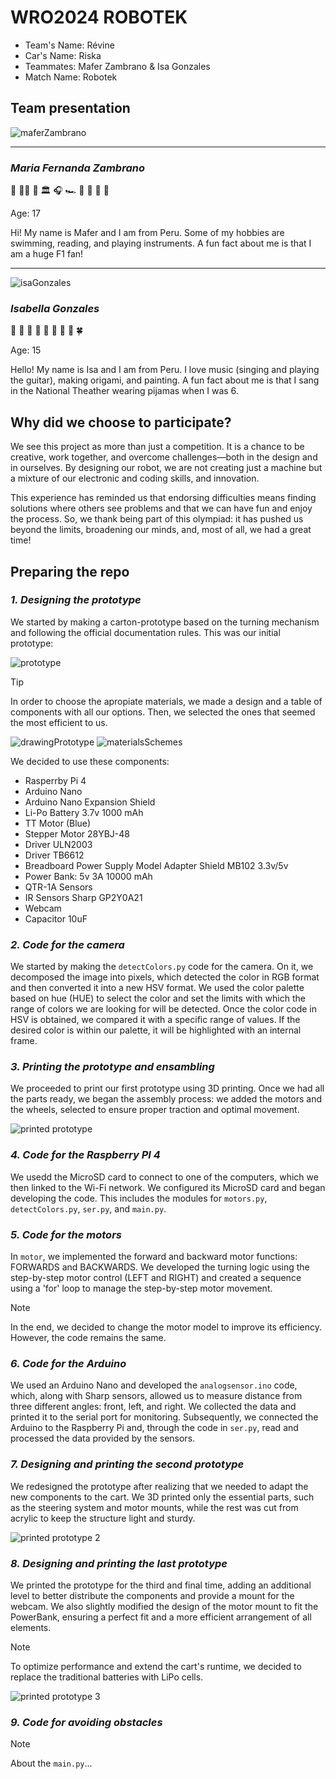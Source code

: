 WRO2024 ROBOTEK
====
+ Team's Name: Révine
+ Car's Name: Riska
+ Teammates: Mafer Zambrano & Isa Gonzales
+ Match Name: Robotek
  
## Team presentation

![maferZambrano](https://github.com/user-attachments/assets/aebda320-fb72-4327-8c66-aefafc43bb79)

---
### *Maria Fernanda Zambrano*
🥈 🧑‍🚀 🦢 🏛️ 🎧 🏎️ 🏁 🚀 🌙 🔭 

Age: 17

Hi! My name is Mafer and I am from Peru. Some of my hobbies are swimming, reading, and playing instruments. A fun fact about me is that I am a huge F1 fan!

---
![isaGonzales](https://github.com/user-attachments/assets/0ae75f01-ae9e-49fe-a418-98b065694f57)

### *Isabella Gonzales*
🐨 🤖 🥐 🌟 🥋 🎨 🎼 🥧 🍀

Age: 15

Hello! 
My name is Isa and I am from Peru. 
I love music (singing and playing the guitar), making origami, and painting. 
A fun fact about me is that I sang in the National Theather wearing pijamas when I was 6.

## Why did we choose to participate?

We see this project as more than just a competition. It is a chance to be creative, work together, and overcome challenges—both in the design and in ourselves. By designing our robot, we are not creating just a machine but a mixture of our electronic and coding skills, and innovation.

This experience has reminded us that endorsing difficulties means finding solutions where others see problems and that we can have fun and enjoy the process. So, we thank being part of this olympiad: it has pushed us beyond the limits, broadening our minds, and, most of all, we had a great time!

## Preparing the repo

### *1. Designing the prototype*

We started by making a carton-prototype based on the turning mechanism and following the official documentation rules. This was our initial prototype:

![prototype](https://github.com/user-attachments/assets/06523245-8f3e-4c9d-9fc8-b9322338aac1)

> [!TIP]
> In order to choose the apropiate materials, we made a design and a table of components with all our options. Then, we selected the ones that seemed the most efficient to us.

![drawingPrototype](https://github.com/user-attachments/assets/8cda5ee6-cf6c-44be-bf7e-c29f5a3abca0)
![materialsSchemes](https://github.com/user-attachments/assets/58097104-9be4-432f-a44f-7228804fc0a0)

We decided to use these components:
+ ⁠Rasperrby Pi 4
+ ⁠Arduino Nano
+ Arduino Nano Expansion Shield
+ ⁠Li-Po Battery 3.7v 1000 mAh
+ ⁠TT Motor (Blue)
+ ⁠Stepper Motor 28YBJ-48
+ ⁠Driver ULN2003
+ Driver TB6612
+ Breadboard Power Supply Model Adapter Shield MB102 3.3v/5v
+ Power Bank: 5v 3A 10000 mAh
+ ⁠QTR-1A Sensors
+ ⁠IR Sensors Sharp GP2Y0A21
+ ⁠Webcam
+ Capacitor 10uF

### *2. Code for the camera*

We started by making the `detectColors.py` code for the camera. On it, we decomposed the image into pixels, which detected the color in RGB format and then converted it into a new HSV format. We used the color palette based on hue (HUE) to select the color and set the limits with which the range of colors we are looking for will be detected. Once the color code in HSV is obtained, we compared it with a specific range of values. If the desired color is within our palette, it will be highlighted with an internal frame.

### *3. Printing the prototype and ensambling*

We proceeded to print our first prototype using 3D printing. Once we had all the parts ready, we began the assembly process: we added the motors and the wheels, selected to ensure proper traction and optimal movement.  

![printed prototype](https://github.com/user-attachments/assets/dca1240a-ef3a-4b02-b663-73f74957ab60)

### *4. Code for the Raspberry PI 4*

We usedd the MicroSD card to connect to one of the computers, which we then linked to the Wi-Fi network. We configured its MicroSD card and began developing the code. This includes the modules for `motors.py`, `detectColors.py`, `ser.py`, and `main.py`.

### *5. Code for the motors*

In `motor`, we implemented the forward and backward motor functions: FORWARDS and BACKWARDS. We developed the turning logic using the step-by-step motor control (LEFT and RIGHT) and created a sequence using a 'for' loop to manage the step-by-step motor movement.

> [!NOTE]
> In the end, we decided to change the motor model to improve its efficiency. However, the code remains the same.

### *6. Code for the Arduino*

We used an Arduino Nano and developed the `analogsensor.ino` code, which, along with Sharp sensors, allowed us to measure distance from three different angles: front, left, and right. We collected the data and printed it to the serial port for monitoring. Subsequently, we connected the Arduino to the Raspberry Pi and, through the code in `ser.py`, read and processed the data provided by the sensors.

### *7. Designing and printing the second prototype*

We redesigned the prototype after realizing that we needed to adapt the new components to the cart. We 3D printed only the essential parts, such as the steering system and motor mounts, while the rest was cut from acrylic to keep the structure light and sturdy.

![printed prototype 2](https://github.com/user-attachments/assets/7b2bdaf5-1f30-4a61-9fc3-0eed9f7d6961)

### *8. Designing and printing the last prototype*

We printed the prototype for the third and final time, adding an additional level to better distribute the components and provide a mount for the webcam. We also slightly modified the design of the motor mount to fit the PowerBank, ensuring a perfect fit and a more efficient arrangement of all elements.

> [!NOTE]
> To optimize performance and extend the cart's runtime, we decided to replace the traditional batteries with LiPo cells.

![printed prototype 3](https://github.com/user-attachments/assets/7d53b3ab-7a73-4089-b90a-d9bf99f5aa0f)

### *9. Code for avoiding obstacles*


> [!NOTE]
> About the `main.py`...
